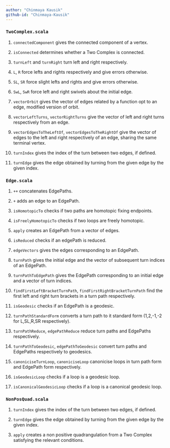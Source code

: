```yaml
---
author: "Chinmaya Kausik"
github-id: "Chinmaya-Kausik"
---
```


### `TwoComplex.scala`

1. `connectedComponent` gives the connected component of a vertex.

2. `isConnected` determines whether a Two Complex is connected.

3. `turnLeft` and `turnRight` turn left and right respectively.

4. `L`, `R` force lefts and rights respectively and give errors otherwise.

5. `SL`, `SR` force slight lefts and rights and give errors otherwise.

6. `SwL`, `SwR` force left and right swivels about the initial edge.

7. `vectorOrbit`  gives the vector of edges related by a function opt to an edge, modified version of orbit.

8. `vectorLeftTurns`, `vectorRightTurns` give the vector of left and right turns respectively from an edge.

9. `vectorEdgesToTheLeftOf`, `vectorEdgesToTheRightOf` give the vector of edges to the left and right respectively of an edge, sharing the same terminal vertex.

10. `turnIndex` gives the index of the turn between two edges, if defined.

11. `turnEdge` gives the edge obtained by turning from the given edge by the given index.

### `Edge.scala`

1. `++` concatenates EdgePaths.

2. `+` adds an edge to an EdgePath.

3. `isHomotopicTo` checks if two paths are homotopic fixing endpoints.

4. `isFreelyHomotopicTo` checks if two loops are freely homotopic.

5. `apply` creates an EdgePath from a vector of edges.

6. `isReduced` checks if an edgePath is reduced.

7. `edgeVectors` gives the edges corresponding to an EdgePath.

8. `turnPath` gives the initial edge and the vector of subsequent turn indices of an EdgePath.

9. `turnPathToEdgePath` gives the EdgePath corresponding to an initial edge and a vector of turn indices.

10. `findFirstLeftBracketTurnPath`, `findFirstRightBracketTurnPath` find the first left and right turn brackets in a turn path respectively.

11. `isGeodesic` checks if an EdgePath is a geodesic.

12. `turnPathStandardForm` converts a turn path to it standard form (1,2,-1,-2 for L,SL,R,SR respectively).

13. `turnPathReduce`, `edgePathReduce` reduce turn paths and EdgePaths respectively.

14. `turnPathToGeodesic`, `edgePathToGeodesic` convert turn paths and EdgePaths respectively to geodesics.

15. `canoniciseTurnLoop`, `canoniciseLoop` canonicise loops in turn path form and EdgePath form respectively.

16. `isGeodesicLoop` checks if a loop is a geodesic loop.

17. `isCanonicalGeodesicLoop` checks if a loop is a canonical geodesic loop.

### `NonPosQuad.scala`

1. `turnIndex` gives the index of the turn between two edges, if defined.

2. `turnEdge` gives the edge obtained by turning from the given edge by the given index.

3. `apply` creates a non positive quadrangulation from a Two Complex satisfying the relevant conditions.
